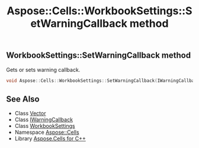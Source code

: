 ﻿---
title: Aspose::Cells::WorkbookSettings::SetWarningCallback method
linktitle: SetWarningCallback
second_title: Aspose.Cells for C++ API Reference
description: 'Aspose::Cells::WorkbookSettings::SetWarningCallback method. Gets or sets warning callback in C++.'
type: docs
weight: 10900
url: /cpp/aspose.cells/workbooksettings/setwarningcallback/
---
## WorkbookSettings::SetWarningCallback method


Gets or sets warning callback.

```cpp
void Aspose::Cells::WorkbookSettings::SetWarningCallback(IWarningCallback *value)
```

## See Also

* Class [Vector](../../vector/)
* Class [IWarningCallback](../../iwarningcallback/)
* Class [WorkbookSettings](../)
* Namespace [Aspose::Cells](../../)
* Library [Aspose.Cells for C++](../../../)
